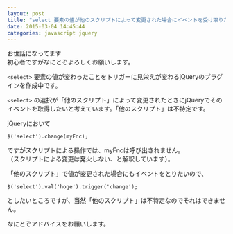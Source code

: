```yaml
---
layout: post
title: "select 要素の値が他のスクリプトによって変更された場合にイベントを受け取りたい"
date: 2015-03-04 14:45:44
categories: javascript jquery
---
```

<p>お世話になってます<br>
初心者ですがなにとぞよろしくお願いします。</p>

<p><code>&lt;select&gt;</code> 要素の値が変わったことをトリガーに見栄えが変わるjQueryのプラグインを作成中です。</p>

<p><code>&lt;select&gt;</code> の選択が「他のスクリプト」によって変更されたときにjQueryでそのイベントを取得したいと考えています。「他のスクリプト」は不特定です。</p>

<p>jQueryにおいて</p>

<pre><code>$('select').change(myFnc);
</code></pre>

<p>ですがスクリプトによる操作では、myFncは呼び出されません。<br>
（スクリプトによる変更は発火しない、と解釈しています）。</p>

<p>「他のスクリプト」で値が変更された場合にもイベントをとりたいので、</p>

<pre><code>$('select').val('hoge').trigger('change');
</code></pre>

<p>としたいところですが、当然「他のスクリプト」は不特定なのでそれはできません。</p>

<p>なにとぞアドバイスをお願いします。</p>
